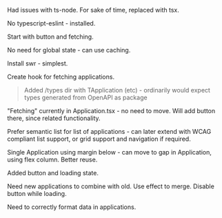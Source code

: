 <!-- Project Comments Go Here -->

Had issues with ts-node. For sake of time, replaced with tsx.

No typescript-eslint - installed.

Start with button and fetching.

No need for global state - can use caching.

Install swr - simplest.

Create hook for fetching applications.

> Added /types dir with TApplication (etc) - ordinarily would expect types generated from OpenAPI as package

"Fetching" currently in Application.tsx - no need to move. Will add button there, since related functionality.

Prefer semantic list for list of applications - can later extend with WCAG compliant list support, or grid support and navigation if required.

Single Application using margin below - can move to gap in Application, using flex column. Better reuse.

Added button and loading state.

Need new applications to combine with old. Use effect to merge. Disable button while loading.

Need to correctly format data in applications.